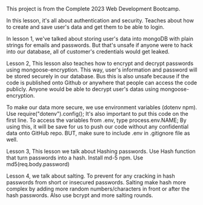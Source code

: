 This project is from the Complete 2023 Web Development Bootcamp.

In this lesson, it's all about authentication and security. Teaches about how to create and save user's data and get them to be able to login.

<!-- Lesson 1 -->
In lesson 1, we've talked about storing user's data into mongoDB with plain strings for emails and passwords. But that's unsafe if anyone were to hack into our database, all of customer's credentials would get leaked.


<!-- Lesson 2 -->
Lesson 2, This lesson also teaches how to encrypt and decrypt passwords using mongoose-encryption. This way, user's information and password will be stored securely in our database.
Bus this is also unsafe because if the code is published onto Github or anywhere that people can access the code publicly. Anyone would be able to decrypt user's datas using mongoose-encryption.


To make our data more secure, we use environment variables (dotenv npm). Use require("dotenv").config(); It's also important to put this code on the first line.
To access the variables from .env, type process.env.NAME;
By using this, it will be save for us to push our code without any confidential data onto GitHub repo.
BUT, make sure to include .env in .gitignore file as well.

<!-- Lesson 3 -->
Lesson 3, This lesson we talk about Hashing passwords. Use Hash function that turn passwords into a hash.
Install md-5 npm. Use md5(req.body.password)

<!-- Lesson 4 -->
Lesson 4, we talk about salting. To prevent for any cracking in hash passwords from short or insecured passwords. Salting make hash more complex by adding more random numbers/characters in front or after the hash passwords.
Also use bcrypt and more salting rounds.